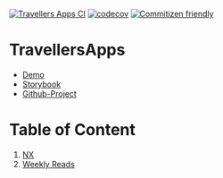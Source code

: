 [![Travellers Apps CI](https://github.com/muhammedgaygisiz/travellers-apps/actions/workflows/pipeline.yml/badge.svg)](https://github.com/muhammedgaygisiz/travellers-apps/actions/workflows/pipeline.yml)
[![codecov](https://codecov.io/github/muhammedgaygisiz/travellers-apps/branch/develop/graph/badge.svg?token=QGA8MS6VXF)](https://codecov.io/github/muhammedgaygisiz/travellers-apps)
[![Commitizen friendly](https://img.shields.io/badge/commitizen-friendly-brightgreen.svg)](http://commitizen.github.io/cz-cli/)

# TravellersApps

- [Demo](https://prices-bec89.web.app)
- [Storybook](https://storybook-e0333.firebaseapp.com/)
- [Github-Project](https://github.com/muhammedgaygisiz/travellers-apps)

# Table of Content

1. [NX](docs/NX.md)
2. [Weekly Reads](docs/weekly_reads.md)
